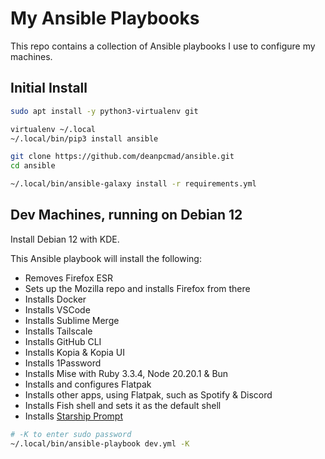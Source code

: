 # My Ansible Playbooks

This repo contains a collection of Ansible playbooks I use to configure my machines.

## Initial Install

```bash
sudo apt install -y python3-virtualenv git

virtualenv ~/.local
~/.local/bin/pip3 install ansible

git clone https://github.com/deanpcmad/ansible.git
cd ansible

~/.local/bin/ansible-galaxy install -r requirements.yml
```

## Dev Machines, running on Debian 12

Install Debian 12 with KDE.

This Ansible playbook will install the following:

- Removes Firefox ESR
- Sets up the Mozilla repo and installs Firefox from there
- Installs Docker
- Installs VSCode
- Installs Sublime Merge
- Installs Tailscale
- Installs GitHub CLI
- Installs Kopia & Kopia UI
- Installs 1Password
- Installs Mise with Ruby 3.3.4, Node 20.20.1 & Bun
- Installs and configures Flatpak
- Installs other apps, using Flatpak, such as Spotify & Discord
- Installs Fish shell and sets it as the default shell
- Installs [Starship Prompt](https://starship.rs/)

```bash
# -K to enter sudo password
~/.local/bin/ansible-playbook dev.yml -K
```
